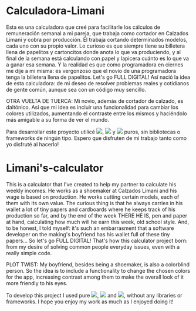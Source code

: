 # Calculadora-Limani
Esta es una calculadora que creé para facilitarle los cálculos de remuneración semanal a mi pareja, que trabaja como cortador en Calzados Limani y cobra por producción.
Él trabaja cortando determinados modelos, cada uno con su propio valor. Lo curioso es que siempre tiene su billetera llena de papelitos y cartoncitos donde anota lo que va produciendo, y al final de la semana está calculando con papel y lapicera cuánto es lo que va a ganar esa semana.
Y la realidad es que como programadora en ciernes me dije a mí misma: es vergonzoso que el novio de una programadora tenga la billetera llena de papelitos. Let's go FULL DIGITAL!
Así nació la idea de esta calculadora: de mi deseo de resolver problemas reales y cotidianos de gente común, aunque sea con un código muy sencillo.

OTRA VUELTA DE TUERCA: Mi novio, además de cortador de calzado, es daltónico. Así que mi idea es incluir una funcionalidad para cambiar los colores utilizados, aumentando el contraste entre los mismos y haciéndolo más amigable a su forma de ver el mundo.

Para desarrollar este proyecto utilicé <img src="https://img.shields.io/badge/HTML5-E34F26?style=for-the-badge&logo=html5&logoColor=white" />, <img src="https://img.shields.io/badge/CSS3-1572B6?style=for-the-badge&logo=css3&logoColor=white" /> y <img src="https://img.shields.io/badge/JavaScript-F7DF1E?style=for-the-badge&logo=javascript&logoColor=black" /> puros, sin bibliotecas o frameworks de ningún tipo. Espero que disfruten de mi trabajo tanto como yo disfruté al hacerlo! 

# Limani's-calculator
This is a calculator that I've created to help my partner to calculate his weekly incomes. He works as a shoemaker at Calzados Limani and his wage is based on production. He works cutting certain models, each of them with its own value. The curious thing is that he always carries in his wallet a lot of tiny papers and cardboards where he keeps track of his production so far, and by the end of the week THERE HE IS, pen and paper at hand, calculating how much will he earn this week, old school style. 
And, to be honest, I told myself: it's such an embarrasment that a software developer on the making's boyfriend has his wallet full of these tiny papers... So let's go FULL DIGITAL!
That's how this calculator project born: from my desire of solving common people everyday issues, even with a really simple code.

PLOT TWIST: My boyfriend, besides being a shoemaker, is also a colorblind person. So the idea is to include a functionality to change the chosen colors for the app, increasing contrast among them to make the overall look of it more friendly to his eyes.

To develop this project I used pure <img src="https://img.shields.io/badge/HTML5-E34F26?style=for-the-badge&logo=html5&logoColor=white" />, <img src="https://img.shields.io/badge/CSS3-1572B6?style=for-the-badge&logo=css3&logoColor=white" /> and <img src="https://img.shields.io/badge/JavaScript-F7DF1E?style=for-the-badge&logo=javascript&logoColor=black" />, without any libraries or frameworks. I hope you enjoy my work as much as I enjoyed doing it!
